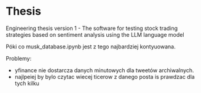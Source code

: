 # Thesis
Engineering thesis version 1 - The software for testing stock trading strategies based on sentiment analysis using the LLM language model

Póki co musk_database.ipynb jest z tego najbardziej kontyuowana.

Problemy:
 - yfinance nie dostarcza danych minutowych dla tweetów archiwalnych.
 - najlpeiej by bylo czytac wiecej ticerow z danego posta is prawdzac dla tych kilku

